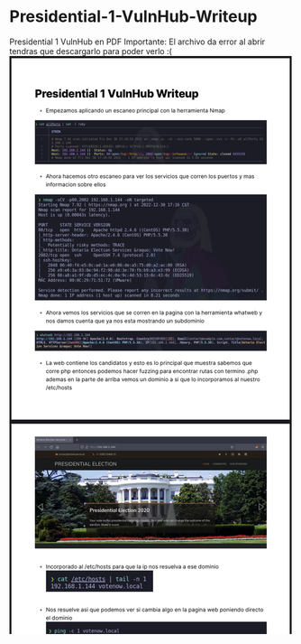 # Presidential-1-VulnHub-Writeup
Presidential 1 VulnHub en PDF
Importante: El archivo da error al abrir
tendras que descargarlo para poder verlo :(
![Este seria el PDF](https://github.com/MikeRega7/Presidential-1-VulnHub-Writeup/blob/main/Prueba.png)
